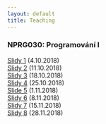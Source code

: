 ```yaml
---
layout: default
title: Teaching
---
```


### NPRG030: Programování I

[Slidy 1](https://docs.google.com/presentation/d/1VsQabBsZkFGDMWoA7S9bMhSa4TbiZ45w7tCUPZGNPA4/edit?usp=sharing) (4.10.2018) <br>
[Slidy 2](https://docs.google.com/presentation/d/1gcHGAeUxrgl3M88gYPWndMMymK3GxnDeYnxO-Aucwjs/edit?usp=sharing) (11.10.2018) <br>
[Slidy 3](https://docs.google.com/presentation/d/1V3Je6XFT-SzA3zZUoeLEJmhL5r_-PmRflfhrEkZw0Cw/edit?usp=sharing) (18.10.2018) <br>
[Slidy 4](https://docs.google.com/presentation/d/1G513SsIJaZr6xkgw_wmoOXNnBQk0YEMtSYfAwI1FWAA/edit?usp=sharing) (25.10.2018) <br>
[Slide 5](https://docs.google.com/presentation/d/1w0MUkwQeo0LUiPj_i6fCxj7Qk__wgZGV68grODN0Izs/edit?usp=sharing) (1.11.2018) <br>
[Slidy 6](https://docs.google.com/presentation/d/1vm8KWHf-hA50OgawGJVfhuPMWHk8cD_Vry5Qne3mcaU/edit?usp=sharing) (8.11.2018) <br>
[Slidy 7](https://docs.google.com/presentation/d/1Hv9-XSlk3g6IlLhdVoBYa9SJBf3GEWh5_XOy_y_5vcM/edit?usp=sharing) (15.11.2018) <br>
[Slidy 8](https://docs.google.com/presentation/d/1pIu05vszkftsHdjN-ZviwfSb9pBYRcZ6swFoE1vFYuo/edit?usp=sharing) (28.11.2018) <br>

